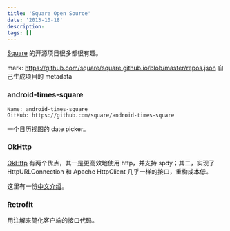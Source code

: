 ```yaml
---
title: 'Square Open Source'
date: '2013-10-18'
description:
tags: []
---
```


[Square][] 的开源项目很多都很有趣。

mark: https://github.com/square/square.github.io/blob/master/repos.json
自己生成项目的 metadata

[Square]: http://square.github.io/

### android-times-square

	Name: android-times-square
	GitHub: https://github.com/square/android-times-square

一个日历视图的 date picker。

### OkHttp

[OkHttp][] 有两个优点，其一是更高效地使用 http，并支持 spdy；其二，实现了HttpURLConnection 和  Apache HttpClient 几乎一样的接口，重构成本低。

这里有一份[中文介绍](http://blog.chengyunfeng.com/?p=489#ixzz2i3evPpq0)。

[OkHttp]: http://square.github.io/okhttp/


### Retrofit

用注解来简化客户端的接口代码。
